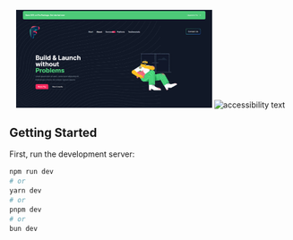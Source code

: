 <p align="center">
  <img src="./public/furkynav.png" width="350" title="hover text">
  <img src="your_relative_path_here_number_2_large_name" width="350" alt="accessibility text">
</p>

## Getting Started

First, run the development server:

```bash
npm run dev
# or
yarn dev
# or
pnpm dev
# or
bun dev
```
